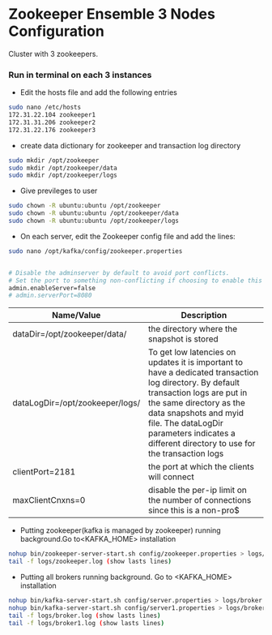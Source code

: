

# Zookeeper Ensemble 3 Nodes Configuration
Cluster with 3 zookeepers.

### Run in terminal on each 3 instances 

* Edit the hosts file and add the following entries 
```bash
sudo nano /etc/hosts
172.31.22.104 zookeeper1
172.31.31.206 zookeeper2
172.31.22.176 zookeeper3
```

* create data dictionary for zookeeper and transaction log directory
```bash
sudo mkdir /opt/zookeeper
sudo mkdir /opt/zookeeper/data
sudo mkdir /opt/zookeeper/logs
```

* Give previleges to user
```bash
sudo chown -R ubuntu:ubuntu /opt/zookeeper
sudo chown -R ubuntu:ubuntu /opt/zookeeper/data
sudo chown -R ubuntu:ubuntu /opt/zookeeper/logs
```

* On each server, edit the Zookeeper config file and add the lines:
```bash
sudo nano /opt/kafka/config/zookeeper.properties


# Disable the adminserver by default to avoid port conflicts.
# Set the port to something non-conflicting if choosing to enable this
admin.enableServer=false
# admin.serverPort=8080


```



Name/Value   | Description
------------ | -------------
dataDir=/opt/zookeeper/data/ | the directory where the snapshot is stored
dataLogDir=/opt/zookeeper/logs/ | To get low latencies on updates it is important to have a dedicated transaction log directory. By default transaction logs are put in the                                         same directory as the data snapshots and myid file. The dataLogDir parameters indicates a different directory to use for the transaction logs
clientPort=2181 | the port at which the clients will connect
maxClientCnxns=0 | disable the per-ip limit on the number of connections since this is a non-pro$





* Putting  zookeeper(kafka is managed by zookeeper) running background.Go to<KAFKA_HOME> installation 
```bash 
nohup bin/zookeeper-server-start.sh config/zookeeper.properties > logs/zookeeper.log &
tail -f logs/zookeeper.log (show lasts lines)
``` 

* Putting all brokers running background. Go to <KAFKA_HOME> installation
```bash 
nohup bin/kafka-server-start.sh config/server.properties > logs/broker.log &
nohup bin/kafka-server-start.sh config/server1.properties > logs/broker1.log &
tail -f logs/broker.log (show lasts lines)
tail -f logs/broker1.log (show lasts lines)
``` 
